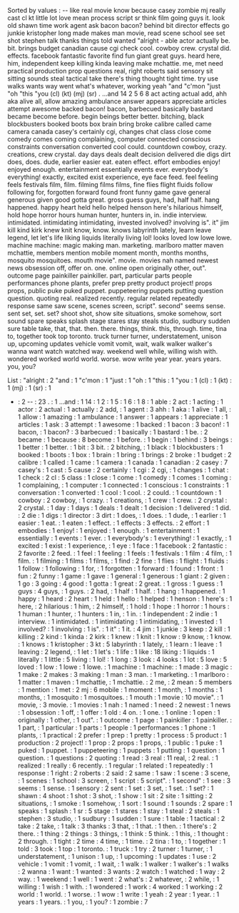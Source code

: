 Sorted by values :
-- like real movie know because casey zombie mj really cast cl kt little lot love mean process script sr think film going guys it. look old shawn time work agent ask bacon bacon? behind bit director effects go junkie kristopher long made makes man movie, read scene school see set shot stephen talk thanks things told wanted "alright - able actor actually be. bit. brings budget canadian cause cgi check cool. cowboy crew. crystal did. effects. facebook fantastic favorite find fun giant great guys. heard here, him, independent keep killing kinda leaving make mchattie. me, met need practical production prop questions real, right roberts said sensory sit sitting sounds steal tactical take there's thing thought tight time. try use walks wants way went what's whatever, working yeah "and "c'mon "just "oh "this "you (cl) (kt) (mj) (sr) . ...and 14 2 5 6 8 act acting actual add, ahh aka alive all, allow amazing ambulance answer appears appreciate articles attempt awesome backed bacon! bacon, barbecued basically bastard became become before. begin beings better better. bitching, black blockbusters booked boots box brain bring broke calibre called came camera canada casey's certainly cgi, changes chat class close come comedy comes coming complaining, computer connected conscious constraints conversation converted cool could. countdown cowboy, crazy. creations, crew crystal. day days deals dealt decision delivered die digs dirt does, does. dude, earlier easier eat. eaten effect. effort embodies enjoy! enjoyed enough. entertainment essentially events ever. everybody's everything! exactly, excited exist experience, eye face feed. feel feeling feels festivals film, film. filming films films, fine flies flight fluids follow following for, forgotten forward found front funny game gave general generous given good gotta great. gross guess guys, had, half half. hang happened. happy heart held hello helped henson here's hilarious himself, hold hope horror hours human hunter, hunters in, in. indie interview. intimidated. intimidating intimidating, invested involved? involving is". it" jim kill kind kirk knew knit know, know. knows labyrinth lately, learn leave legend, let let's life liking liquids literally living lol! looks loved low lowe lowe. machine machine: magic making man. marketing. marlboro matter maven mchattie, members mention mobile moment month, months months, mosquito mosquitoes. mouth movie". movie. movies nah named newest news obsession off, offer on. one. online open originally other, out". outcome page painkiller painkiller. part, particular parts people performances phone plants, prefer prep pretty product project! props props, public puke puked puppet. puppeteering puppets putting question question. quoting real. realized recently. regular related repeatedly response same saw scene, scenes screen, script". second" seems sense. sent set, set. set? shoot shot, show site situations, smoke somehow, sort sound spare speaks splash stage stares stay steals studio, sudbury sudden sure table take, that, that. then. there. things, think. this, through. time, tina to, together took top toronto. truck turner turner, understatement, unison up, upcoming updates vehicle vomit vomit, wait, walk walker walker's wanna want watch watched way. weekend well while, willing wish with. wondered worked world world. worse. wow write year year. years years. you, you? 

List :
"alright : 2
"and : 1
"c'mon : 1
"just : 1
"oh : 1
"this : 1
"you : 1
(cl) : 1
(kt) : 1
(mj) : 1
(sr) : 1
- : 2
-- : 23
. : 1
...and : 1
14 : 1
2 : 1
5 : 1
6 : 1
8 : 1
able : 2
act : 1
acting : 1
actor : 2
actual : 1
actually : 2
add, : 1
agent : 3
ahh : 1
aka : 1
alive : 1
all, : 1
allow : 1
amazing : 1
ambulance : 1
answer : 1
appears : 1
appreciate : 1
articles : 1
ask : 3
attempt : 1
awesome : 1
backed : 1
bacon : 3
bacon! : 1
bacon, : 1
bacon? : 3
barbecued : 1
basically : 1
bastard : 1
be. : 2
became : 1
because : 8
become : 1
before. : 1
begin : 1
behind : 3
beings : 1
better : 1
better. : 1
bit : 3
bit. : 2
bitching, : 1
black : 1
blockbusters : 1
booked : 1
boots : 1
box : 1
brain : 1
bring : 1
brings : 2
broke : 1
budget : 2
calibre : 1
called : 1
came : 1
camera : 1
canada : 1
canadian : 2
casey : 7
casey's : 1
cast : 5
cause : 2
certainly : 1
cgi : 2
cgi, : 1
changes : 1
chat : 1
check : 2
cl : 5
class : 1
close : 1
come : 1
comedy : 1
comes : 1
coming : 1
complaining, : 1
computer : 1
connected : 1
conscious : 1
constraints : 1
conversation : 1
converted : 1
cool : 1
cool. : 2
could. : 1
countdown : 1
cowboy : 2
cowboy, : 1
crazy. : 1
creations, : 1
crew : 1
crew. : 2
crystal : 2
crystal. : 1
day : 1
days : 1
deals : 1
dealt : 1
decision : 1
delivered : 1
did. : 2
die : 1
digs : 1
director : 3
dirt : 1
does, : 1
does. : 1
dude, : 1
earlier : 1
easier : 1
eat. : 1
eaten : 1
effect. : 1
effects : 3
effects. : 2
effort : 1
embodies : 1
enjoy! : 1
enjoyed : 1
enough. : 1
entertainment : 1
essentially : 1
events : 1
ever. : 1
everybody's : 1
everything! : 1
exactly, : 1
excited : 1
exist : 1
experience, : 1
eye : 1
face : 1
facebook : 2
fantastic : 2
favorite : 2
feed. : 1
feel : 1
feeling : 1
feels : 1
festivals : 1
film : 4
film, : 1
film. : 1
filming : 1
films : 1
films, : 1
find : 2
fine : 1
flies : 1
flight : 1
fluids : 1
follow : 1
following : 1
for, : 1
forgotten : 1
forward : 1
found : 1
front : 1
fun : 2
funny : 1
game : 1
gave : 1
general : 1
generous : 1
giant : 2
given : 1
go : 3
going : 4
good : 1
gotta : 1
great : 2
great. : 1
gross : 1
guess : 1
guys : 4
guys, : 1
guys. : 2
had, : 1
half : 1
half. : 1
hang : 1
happened. : 1
happy : 1
heard : 2
heart : 1
held : 1
hello : 1
helped : 1
henson : 1
here's : 1
here, : 2
hilarious : 1
him, : 2
himself, : 1
hold : 1
hope : 1
horror : 1
hours : 1
human : 1
hunter, : 1
hunters : 1
in, : 1
in. : 1
independent : 2
indie : 1
interview. : 1
intimidated. : 1
intimidating : 1
intimidating, : 1
invested : 1
involved? : 1
involving : 1
is". : 1
it" : 1
it. : 4
jim : 1
junkie : 3
keep : 2
kill : 1
killing : 2
kind : 1
kinda : 2
kirk : 1
knew : 1
knit : 1
know : 9
know, : 1
know. : 1
knows : 1
kristopher : 3
kt : 5
labyrinth : 1
lately, : 1
learn : 1
leave : 1
leaving : 2
legend, : 1
let : 1
let's : 1
life : 1
like : 18
liking : 1
liquids : 1
literally : 1
little : 5
living : 1
lol! : 1
long : 3
look : 4
looks : 1
lot : 5
love : 5
loved : 1
low : 1
lowe : 1
lowe. : 1
machine : 1
machine: : 1
made : 3
magic : 1
make : 2
makes : 3
making : 1
man : 3
man. : 1
marketing. : 1
marlboro : 1
matter : 1
maven : 1
mchattie, : 1
mchattie. : 2
me, : 2
mean : 5
members : 1
mention : 1
met : 2
mj : 6
mobile : 1
moment : 1
month, : 1
months : 1
months, : 1
mosquito : 1
mosquitoes. : 1
mouth : 1
movie : 10
movie". : 1
movie, : 3
movie. : 1
movies : 1
nah : 1
named : 1
need : 2
newest : 1
news : 1
obsession : 1
off, : 1
offer : 1
old : 4
on. : 1
one. : 1
online : 1
open : 1
originally : 1
other, : 1
out". : 1
outcome : 1
page : 1
painkiller : 1
painkiller. : 1
part, : 1
particular : 1
parts : 1
people : 1
performances : 1
phone : 1
plants, : 1
practical : 2
prefer : 1
prep : 1
pretty : 1
process : 5
product : 1
production : 2
project! : 1
prop : 2
props : 1
props, : 1
public : 1
puke : 1
puked : 1
puppet. : 1
puppeteering : 1
puppets : 1
putting : 1
question : 1
question. : 1
questions : 2
quoting : 1
read : 3
real : 11
real, : 2
real. : 1
realized : 1
really : 6
recently. : 1
regular : 1
related : 1
repeatedly : 1
response : 1
right : 2
roberts : 2
said : 2
same : 1
saw : 1
scene : 3
scene, : 1
scenes : 1
school : 3
screen, : 1
script : 5
script". : 1
second" : 1
see : 3
seems : 1
sense. : 1
sensory : 2
sent : 1
set : 3
set, : 1
set. : 1
set? : 1
shawn : 4
shoot : 1
shot : 3
shot, : 1
show : 1
sit : 2
site : 1
sitting : 2
situations, : 1
smoke : 1
somehow, : 1
sort : 1
sound : 1
sounds : 2
spare : 1
speaks : 1
splash : 1
sr : 5
stage : 1
stares : 1
stay : 1
steal : 2
steals : 1
stephen : 3
studio, : 1
sudbury : 1
sudden : 1
sure : 1
table : 1
tactical : 2
take : 2
take, : 1
talk : 3
thanks : 3
that, : 1
that. : 1
then. : 1
there's : 2
there. : 1
thing : 2
things : 3
things, : 1
think : 5
think. : 1
this, : 1
thought : 2
through. : 1
tight : 2
time : 4
time, : 1
time. : 2
tina : 1
to, : 1
together : 1
told : 3
took : 1
top : 1
toronto. : 1
truck : 1
try : 2
turner : 1
turner, : 1
understatement, : 1
unison : 1
up, : 1
upcoming : 1
updates : 1
use : 2
vehicle : 1
vomit : 1
vomit, : 1
wait, : 1
walk : 1
walker : 1
walker's : 1
walks : 2
wanna : 1
want : 1
wanted : 3
wants : 2
watch : 1
watched : 1
way : 2
way. : 1
weekend : 1
well : 1
went : 2
what's : 2
whatever, : 2
while, : 1
willing : 1
wish : 1
with. : 1
wondered : 1
work : 4
worked : 1
working : 2
world : 1
world. : 1
worse. : 1
wow : 1
write : 1
yeah : 2
year : 1
year. : 1
years : 1
years. : 1
you, : 1
you? : 1
zombie : 7
